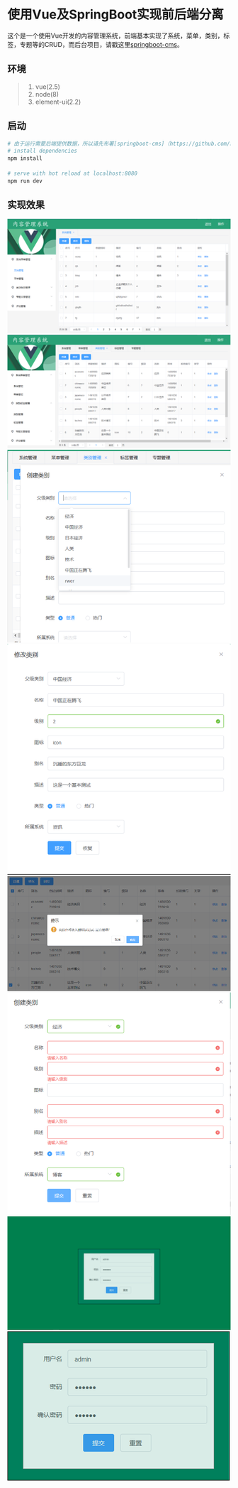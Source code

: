 # 使用Vue及SpringBoot实现前后端分离

这个是一个使用Vue开发的内容管理系统，前端基本实现了系统，菜单，类别，标签，专题等的CRUD，而后台项目，请戳这里[springboot-cms](https://github.com/LeeCP8/springboot-cms)。

## 环境
> 1. vue(2.5)
> 2. node(8)
> 3. element-ui(2.2)

## 启动

``` bash
# 由于运行需要后端提供数据，所以请先布署[springboot-cms]（https://github.com/LeeCP8/springboot-cms）
# install dependencies
npm install

# serve with hot reload at localhost:8080
npm run dev
```

## 实现效果

![首页面](image/index.png)
![多Tab界面](image/index-tabs.png)
![表单创建](image/form-create.png)
![表单更新](image/form-update.png)
![表单删除](image/form-delete.png)
![表单验证](image/form-validator.png)
![登录](image/login.png)
![退出](image/logout.png)

